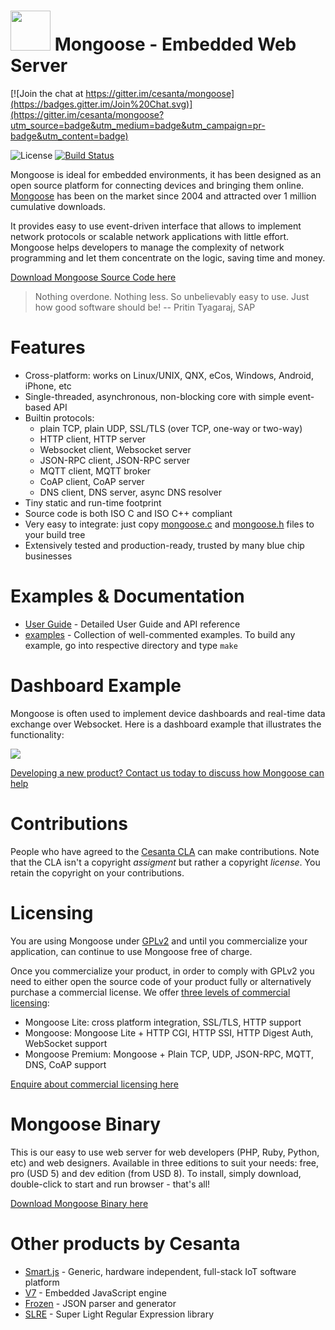 # <img src="http://www.cesanta.com/hubfs/www.cesanta.com/Images/mongoose_library.png" width="64" height="64"> Mongoose - Embedded Web Server

[![Join the chat at https://gitter.im/cesanta/mongoose](https://badges.gitter.im/Join%20Chat.svg)](https://gitter.im/cesanta/mongoose?utm_source=badge&utm_medium=badge&utm_campaign=pr-badge&utm_content=badge)

![](https://img.shields.io/badge/license-GPL_2-green.svg "License")
[![Build Status](https://travis-ci.org/kazan417/mongoose.svg?branch=master)](https://travis-ci.org/kazan417/mongoose)


Mongoose is ideal for embedded environments, it has been designed as an open
source platform for connecting devices and bringing them online.
[Mongoose](https://www.cesanta.com/products)
has been on the market since 2004 and attracted
over 1 million cumulative downloads.

It provides easy to use event-driven interface that allows to implement
network protocols or scalable network applications  with little effort.
Mongoose helps developers to manage the complexity of network programming
and let them concentrate on the logic, saving time and money.

[Download Mongoose Source Code here](http://hubs.ly/H01bWvx0)

> Nothing overdone. Nothing less. So unbelievably easy to use.
> Just how good software should be! -- Pritin Tyagaraj, SAP


# Features

* Cross-platform: works on Linux/UNIX, QNX, eCos, Windows, Android, iPhone, etc
* Single-threaded, asynchronous, non-blocking core with simple event-based API
* Builtin protocols:
   - plain TCP, plain UDP, SSL/TLS (over TCP, one-way or two-way)
   - HTTP client, HTTP server
   - Websocket client, Websocket server
   - JSON-RPC client, JSON-RPC server
   - MQTT client, MQTT broker
   - CoAP client, CoAP server
   - DNS client, DNS server, async DNS resolver
* Tiny static and run-time footprint
* Source code is both ISO C and ISO C++ compliant
* Very easy to integrate: just copy
  [mongoose.c](https://raw.githubusercontent.com/cesanta/mongoose/master/mongoose.c) and
  [mongoose.h](https://raw.githubusercontent.com/cesanta/mongoose/master/mongoose.h)
  files to your build tree
* Extensively tested and production-ready, trusted by many blue chip businesses

# Examples & Documentation

- [User Guide](https://docs.cesanta.com/mongoose) - Detailed User Guide and API reference
- [examples](examples) - Collection of well-commented examples. To build any example,
go into respective directory and type `make`

# Dashboard Example

Mongoose is often used to implement device dashboards and real-time
data exchange over Websocket. Here is a dashboard example that illustrates
the functionality:

![](http://www.cesanta.com/hubfs/www.cesanta.com/diagrams/dash_mongoose_diagram.png)

[Developing a new product? Contact us today to discuss how Mongoose can help
](https://www.cesanta.com/contact)

# Contributions

People who have agreed to the
[Cesanta CLA](https://docs.cesanta.com/contributors_la.shtml)
can make contributions. Note that the CLA isn't a copyright
_assigment_ but rather a copyright _license_.
You retain the copyright on your contributions.

# Licensing

You are using Mongoose under
[GPLv2](http://www.gnu.org/licenses/old-licenses/gpl-2.0.en.html)
and until you commercialize your
application, can continue to use Mongoose free of charge.

Once you commercialize your product, in order to comply with GPLv2
you need to either open the source code of your product fully or
alternatively purchase a commercial license.
We offer [three levels of commercial licensing](https://www.cesanta.com/products):

- Mongoose Lite: cross platform integration, SSL/TLS, HTTP support
- Mongoose: Mongoose Lite + HTTP CGI, HTTP SSI, HTTP Digest Auth,
  WebSocket support
- Mongoose Premium: Mongoose + Plain TCP, UDP, JSON-RPC, MQTT, DNS,
  CoAP support


[Enquire about commercial licensing here](https://www.cesanta.com/contact)

# Mongoose Binary

This is our easy to use web server for web developers (PHP, Ruby, Python, etc)
and web designers. Available in three editions to suit your needs: free, pro
(USD 5) and dev edition (from USD 8). To install, simply download, double-click
to start and run browser - that's all!

[Download Mongoose Binary here](https://www.cesanta.com/products#binary)

# Other products by Cesanta

- [Smart.js](https://github.com/cesanta/smart.js) -
    Generic, hardware independent, full-stack IoT software platform
- [V7](https://github.com/cesanta/v7) - Embedded JavaScript engine
- [Frozen](https://github.com/cesanta/frozen) - JSON parser and generator
- [SLRE](https://github.com/cesanta/slre) - Super Light Regular Expression
  library

